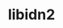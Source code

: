 ---
title: "libidn2"
layout: cache
categories: [package, v0.18.0]
meta: {"versions": ["2.3.0"], "compilers": ["gcc@=7.5.0"], "oss": ["ubuntu18.04"], "platforms": ["linux"], "targets": ["x86_64"], "stacks": ["build_systems", "e4s", "root"], "num_specs": 1, "num_specs_by_stack": {"build_systems": 1, "e4s": 1, "root": 1}}
spec_details: [{"hash": "2ggjkt3jipnybyjjqna6obqi36etx7hg", "compiler": "gcc@=7.5.0", "versions": ["2.3.0"], "os": "ubuntu18.04", "platform": "linux", "target": "x86_64", "variants": [], "stacks": ["build_systems", "e4s", "root"], "size": "-", "tarball": "https://binaries.spack.io/releases/v0.18.0/build_cache/linux-ubuntu18.04-x86_64/gcc-7.5.0/libidn2-2.3.0/linux-ubuntu18.04-x86_64-gcc-7.5.0-libidn2-2.3.0-2ggjkt3jipnybyjjqna6obqi36etx7hg.spack"}]
---